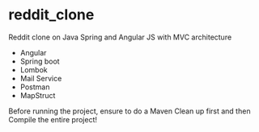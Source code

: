 # reddit_clone
Reddit clone on Java Spring and Angular JS with MVC architecture

- Angular 
- Spring boot 
- Lombok
- Mail Service
- Postman
- MapStruct 


Before running the project, ensure to do a Maven Clean up first and then Compile the entire project!